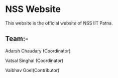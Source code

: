 # NSS Website

This website is the official website of NSS IIT Patna.

## Team:-

Adarsh Chaudary (Coordinator)

Vatsal Singhal (Coordinator)

Vaibhav Goel(Contributor)
